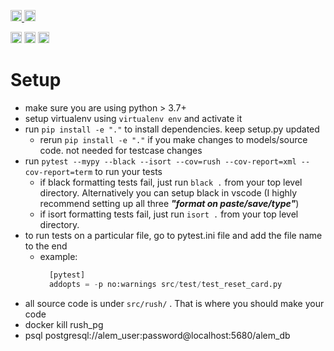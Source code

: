 <p>
    <a href="https://github.com/RedCarpetUp/ledger/actions">
        <img src="https://github.com/RedCarpetUp/ledger/workflows/Tests/badge.svg" alt="Test Status" height="18">
    </a>
    <a href="https://github.com/RedCarpetUp/ledger/actions">
        <img src="https://github.com/RedCarpetUp/ledger/workflows/pre-commit%20hooks/badge.svg" alt="Pre-commit Status" height="18">
    </a>

</p>
<p>
    <a href="https://www.python.org/downloads/"><img src="https://img.shields.io/badge/python-3.7+-blue.svg" alt="Python version" height="18"></a>
    <a href="https://github.com/RedCarpetUp/ledger/blob/master/LICENSE"><img src="https://img.shields.io/pypi/l/markdown-subtemplate.svg" alt="License" height="18"></a>
    <a href="https://github.com/psf/black">
        <img src="https://img.shields.io/badge/code%20style-black-000000.svg" alt="Codestyle Black" height="18">
    </a>
</p>

# Setup

- make sure you are using python > 3.7+
- setup virtualenv using `virtualenv env` and activate it
- run `pip install -e "."` to install dependencies. keep setup.py updated
  - rerun `pip install -e "."` if you make changes to models/source code. not needed for testcase changes
- run `pytest --mypy --black --isort --cov=rush --cov-report=xml --cov-report=term` to run your tests
  - if black formatting tests fail, just run `black .` from your top level directory. Alternatively you can setup black in vscode (I highly recommend setting up all three ***"format on paste/save/type"***)
  - if isort formatting tests fail, just run `isort .` from your top level directory.  
- to run tests on a particular file, go to pytest.ini file and add the file name to the end  
  - example:  
      ```python
        [pytest]  
        addopts = -p no:warnings src/test/test_reset_card.py
      ```
- all source code is under `src/rush/` . That is where you should make your code
- docker kill rush_pg
- psql postgresql://alem_user:password@localhost:5680/alem_db
